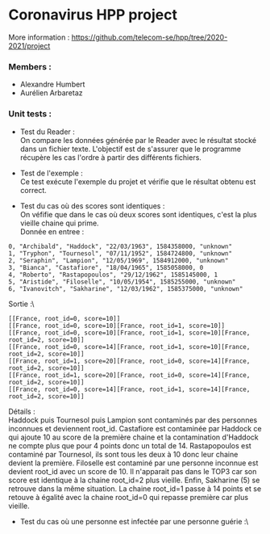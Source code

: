 # Coronavirus HPP project
More information : https://github.com/telecom-se/hpp/tree/2020-2021/project
### Members :
* Alexandre Humbert
* Aurélien Arbaretaz

### Unit tests :
* Test du Reader :\
  On compare les données générée par le Reader avec le résultat stocké dans un fichier texte.
  L'objectif est de s'assurer que le programme récupère les cas l'ordre à partir des différents fichiers.
  
* Test de l'exemple :\
  Ce test exécute l'exemple du projet et vérifie que le résultat obtenu est correct.
  
* Test du cas où des scores sont identiques :\
  On véfifie que dans le cas où deux scores sont identiques, c'est la plus vieille chaine qui prime.\
  Donnée en entree :
  
```
0, "Archibald", "Haddock", "22/03/1963", 1584358000, "unknown"
1, "Tryphon", "Tournesol", "07/11/1952", 1584724800, "unknown"
2, "Seraphin", "Lampion", "12/05/1969", 1584912000, "unknown"
3, "Bianca", "Castafiore", "18/04/1965", 1585058000, 0
4, "Roberto", "Rastapopoulos", "29/12/1962", 1585145000, 1
5, "Aristide", "Filoselle", "10/05/1954", 1585255000, "unknown"
6, "Ivanovitch", "Sakharine", "12/03/1962", 1585375000, "unknown"
```
Sortie :\
```
[[France, root_id=0, score=10]]
[[France, root_id=0, score=10][France, root_id=1, score=10]]
[[France, root_id=0, score=10][France, root_id=1, score=10][France, root_id=2, score=10]]
[[France, root_id=0, score=14][France, root_id=1, score=10][France, root_id=2, score=10]]
[[France, root_id=1, score=20][France, root_id=0, score=14][France, root_id=2, score=10]]
[[France, root_id=1, score=20][France, root_id=0, score=14][France, root_id=2, score=10]]
[[France, root_id=0, score=14][France, root_id=1, score=14][France, root_id=2, score=10]]
```

Détails :\
Haddock puis Tournesol puis Lampion sont contaminés par des personnes inconnues et deviennent root_id. Castafiore est contaminée par Haddock ce qui ajoute 10 au score de la première chaine et la contamination d'Haddock ne compte plus que pour 4 points donc un total de 14. Rastapopoulos est contaminé par Tournesol, ils sont tous les deux à 10 donc leur chaine devient la première. Filoselle est contaminé par une personne inconnue est devient root_id avec un score de 10. Il n'apparait pas dans le TOP3 car son score est identique à la chaine root_id=2 plus vieille. Enfin, Sakharine (5) se retrouve dans la même situation. La chaine root_id=1 passe à 14 points et se retouve à égalité avec la chaine root_id=0 qui repasse première car plus vieille.

* Test du cas où une personne est infectée par une personne guérie :\
  
